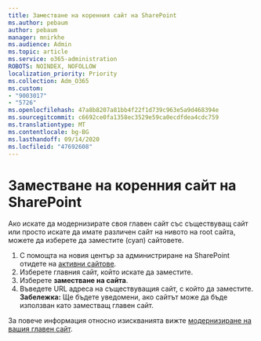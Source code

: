 ```yaml
---
title: Заместване на коренния сайт на SharePoint
ms.author: pebaum
author: pebaum
manager: mnirkhe
ms.audience: Admin
ms.topic: article
ms.service: o365-administration
ROBOTS: NOINDEX, NOFOLLOW
localization_priority: Priority
ms.collection: Adm_O365
ms.custom:
- "9003017"
- "5726"
ms.openlocfilehash: 47a8b8207a81bb4f22f1d739c963e5a9d468394e
ms.sourcegitcommit: c6692ce0fa1358ec3529e59ca0ecdfdea4cdc759
ms.translationtype: MT
ms.contentlocale: bg-BG
ms.lasthandoff: 09/14/2020
ms.locfileid: "47692608"
---
```

# <a name="replace-the-sharepoint-root-site"></a>Заместване на коренния сайт на SharePoint
Ако искате да модернизирате своя главен сайт със съществуващ сайт или просто искате да имате различен сайт на нивото на root сайта, можете да изберете да заместите (суап) сайтовете.

1. С помощта на новия център за администриране на SharePoint отидете на [активни сайтове](https://admin.microsoft.com/sharepoint?page=siteManagement&modern=true).
2. Изберете главния сайт, който искате да заместите.
3. Изберете **заместване на сайта**.
4. Въведете URL адреса на съществуващия сайт, с който да заместите. **Забележка:** Ще бъдете уведомени, ако сайтът може да бъде използван като заместващ главен сайт.

За повече информация относно изискванията вижте [модернизиране на вашия главен сайт](https://docs.microsoft.com/sharepoint/modern-root-site).